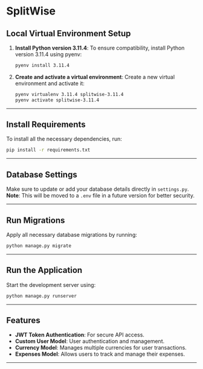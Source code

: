 # SplitWise

## Local Virtual Environment Setup

1. **Install Python version 3.11.4**:
   To ensure compatibility, install Python version 3.11.4 using pyenv:
   ```bash
   pyenv install 3.11.4
   ```

2. **Create and activate a virtual environment**:
   Create a new virtual environment and activate it:
   ```bash
   pyenv virtualenv 3.11.4 splitwise-3.11.4
   pyenv activate splitwise-3.11.4
   ```

---

## Install Requirements

To install all the necessary dependencies, run:
```bash
pip install -r requirements.txt
```

---

## Database Settings

Make sure to update or add your database details directly in `settings.py`.  
**Note**: This will be moved to a `.env` file in a future version for better security.

---

## Run Migrations

Apply all necessary database migrations by running:
```bash
python manage.py migrate
```

---

## Run the Application

Start the development server using:
```bash
python manage.py runserver
```

---

## Features

- **JWT Token Authentication**: For secure API access.
- **Custom User Model**: User authentication and management.
- **Currency Model**: Manages multiple currencies for user transactions.
- **Expenses Model**: Allows users to track and manage their expenses.

---
